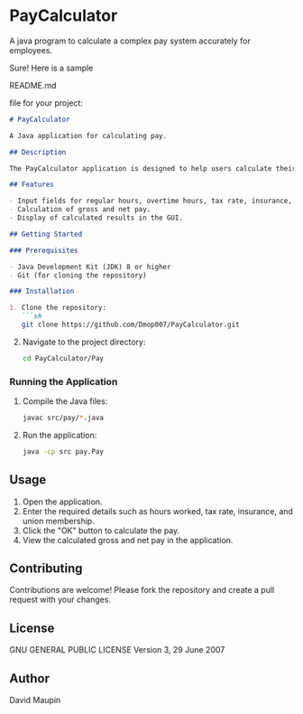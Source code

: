 # PayCalculator
A java program to calculate a complex pay system accurately for employees. 

Sure! Here is a sample 

README.md

 file for your project:

```markdown
# PayCalculator

A Java application for calculating pay.

## Description

The PayCalculator application is designed to help users calculate their pay based on various inputs such as hours worked, tax rate, insurance, and union membership. The application provides a graphical user interface (GUI) for easy interaction.

## Features

- Input fields for regular hours, overtime hours, tax rate, insurance, and union membership.
- Calculation of gross and net pay.
- Display of calculated results in the GUI.

## Getting Started

### Prerequisites

- Java Development Kit (JDK) 8 or higher
- Git (for cloning the repository)

### Installation

1. Clone the repository:
   ```sh
   git clone https://github.com/Dmop007/PayCalculator.git
   ```

2. Navigate to the project directory:
   ```sh
   cd PayCalculator/Pay
   ```

### Running the Application

1. Compile the Java files:
   ```sh
   javac src/pay/*.java
   ```

2. Run the application:
   ```sh
   java -cp src pay.Pay
   ```

## Usage

1. Open the application.
2. Enter the required details such as hours worked, tax rate, insurance, and union membership.
3. Click the "OK" button to calculate the pay.
4. View the calculated gross and net pay in the application.

## Contributing

Contributions are welcome! Please fork the repository and create a pull request with your changes.

## License

GNU GENERAL PUBLIC LICENSE 
Version 3, 29 June 2007

## Author

David Maupin
```
